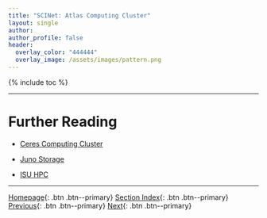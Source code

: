 ```yaml
---
title: "SCINet: Atlas Computing Cluster"
layout: single
author:
author_profile: false
header:
  overlay_color: "444444"
  overlay_image: /assets/images/pattern.png
---
```


{% include toc %}









___
# Further Reading
* [Ceres Computing Cluster](08B-scinet-2-ceres-cluster)
* [Juno Storage](08B-scinet-3-juno-storage)

* [ISU HPC](08C-isu-hpc-0-intro)

___

[Homepage](../index.md){: .btn  .btn--primary}
[Section Index](00-IntroToHPC-LandingPage){: .btn  .btn--primary}
[Previous](08B-scinet-0-network-intro){: .btn  .btn--primary}
[Next](08B-scinet-2-ceres-cluster){: .btn  .btn--primary}
